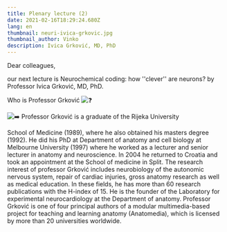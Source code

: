 ```yaml
---
title: Plenary lecture (2)
date: 2021-02-16T18:29:24.680Z
lang: en
thumbnail: neuri-ivica-grkovic.jpg
thumbnail_author: Vinko
description: Ivica Grković, MD, PhD
---
```

<!--StartFragment-->

Dear colleagues,

our next lecture is Neurochemical coding: how ''clever'' are neurons? by Professor Ivica Grković, MD, PhD.

Who is Professor Grković ![❓](https://static.xx.fbcdn.net/images/emoji.php/v9/t4c/1/16/2753.png)

![➡️](https://static.xx.fbcdn.net/images/emoji.php/v9/t9e/1/16/27a1.png) Professor Grković is a graduate of the Rijeka University

School of Medicine (1989), where he also obtained his masters degree (1992). He did his PhD at Department of anatomy and cell biology at Melbourne University (1997) where he worked as a lecturer and senior lecturer in anatomy and neuroscience. In 2004 he returned to Croatia and took an appointment at the School of medicine in Split. The research interest of professor Grković includes neurobiology of the autonomic nervous system, repair of cardiac injuries, gross anatomy research as well as medical education. In these fields, he has more than 60 research publications with the H-index of 15. He is the founder of the Laboratory for experimental neurocardiology at the Department of anatomy. Professor Grković is one of four principal authors of a modular multimedia-based project for teaching and learning anatomy (Anatomedia), which is licensed by more than 20 universities worldwide.

<!--EndFragment-->